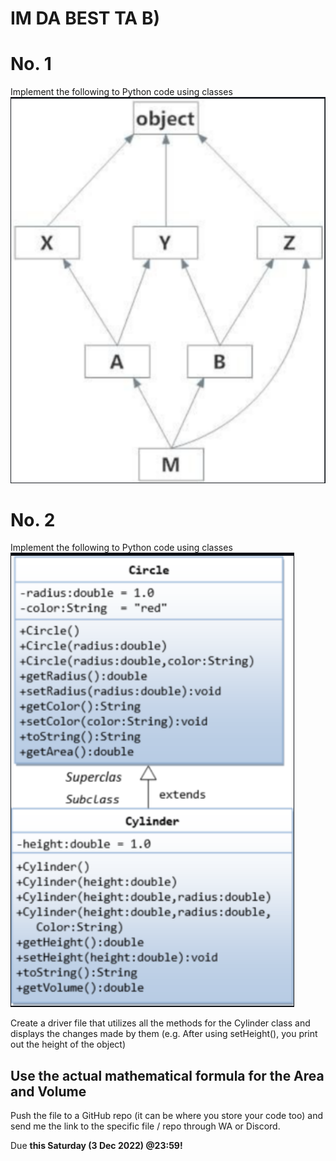 # IM DA BEST TA B)
# No. 1
Implement the following to Python code using classes <br>
![No. 1](No1.png)

# No. 2
Implement the following to Python code using classes <br>
![No. 2](No2.png)

Create a driver file that utilizes all the methods for the Cylinder class and displays the changes made by them (e.g. After using setHeight(), you print out the height of the object)

Use the actual mathematical formula for the Area and Volume
---

Push the file to a GitHub repo (it can be where you store your code too) and send me the link to the specific file / repo through WA or Discord.

Due **this Saturday (3 Dec 2022) @23:59!**

